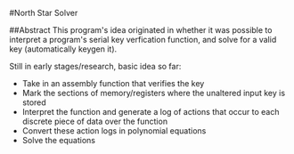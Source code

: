 #North Star Solver

##Abstract
This program's idea originated in whether it was possible to interpret a program's serial key verfication function, and solve for a valid key (automatically keygen it).  
  
Still in early stages/research, basic idea so far:  

* Take in an assembly function that verifies the key  
* Mark the sections of memory/registers where the unaltered input key is stored
* Interpret the function and generate a log of actions that occur to each discrete piece of data over the function
* Convert these action logs in polynomial equations
* Solve the equations